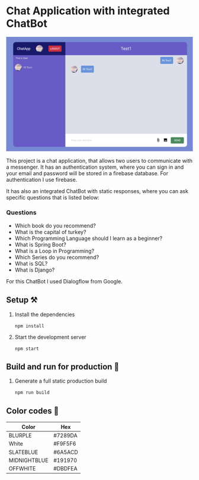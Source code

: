# Chat Application with integrated ChatBot 

![Chat Application](./Bildschirm­foto%202023-08-22%20um%2009.37.48.png)

This project is a chat application, that allows two users to communicate with a messenger. It has an authentication system, where you can sign in and your email and password will be stored in a firebase database. For authentication I use firebase.

It has also an integrated ChatBot with static responses, where you can ask specific questions that is listed below:

### Questions
+ Which book do you recommend?
+ What is the capital of turkey?
+ Which Programming Language should I learn as a beginner?
+ What is Spring Boot?
+ What is a Loop in Programming?
+ Which Series do you recommend?
+ What is SQL?
+ What is Django?

For this ChatBot I used Dialogflow from Google.


## Setup ⚒️

1. Install the dependencies

    ```
    npm install 
    ```
2. Start the development server
    ```
    npm start
    ```

## Build and run for production 🚀

1. Generate a full static production build
    ```
    npm run build
    ```

## Color codes 🎨

| Color        | Hex       |
| ------------ | --------  |
| BLURPLE      | #7289DA   |
| White        | #F9F5F6   |
| SLATEBLUE    | #6A5ACD   |
| MIDNIGHTBLUE | #191970   |
| OFFWHITE     | #DBDFEA   |
